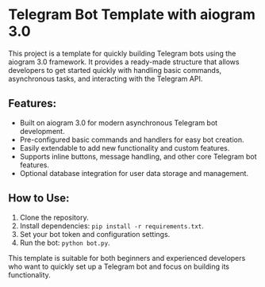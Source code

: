 # Telegram Bot Template with aiogram 3.0

This project is a template for quickly building Telegram bots using the aiogram 3.0 framework. It provides a ready-made structure that allows developers to get started quickly with handling basic commands, asynchronous tasks, and interacting with the Telegram API.

## Features:
- Built on aiogram 3.0 for modern asynchronous Telegram bot development.
- Pre-configured basic commands and handlers for easy bot creation.
- Easily extendable to add new functionality and custom features.
- Supports inline buttons, message handling, and other core Telegram bot features.
- Optional database integration for user data storage and management.

## How to Use:
1. Clone the repository.
2. Install dependencies: `pip install -r requirements.txt`.
3. Set your bot token and configuration settings.
4. Run the bot: `python bot.py`.

This template is suitable for both beginners and experienced developers who want to quickly set up a Telegram bot and focus on building its functionality.
